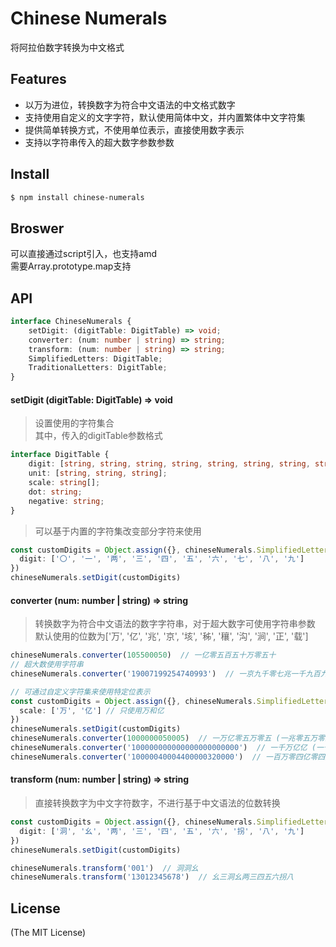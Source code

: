 Chinese Numerals  
==========================

将阿拉伯数字转换为中文格式  

## Features  
- 以万为进位，转换数字为符合中文语法的中文格式数字  
- 支持使用自定义的文字字符，默认使用简体中文，并内置繁体中文字符集  
- 提供简单转换方式，不使用单位表示，直接使用数字表示  
- 支持以字符串传入的超大数字参数参数  

## Install  
```bash
$ npm install chinese-numerals
```
## Broswer
可以直接通过script引入，也支持amd  
需要Array.prototype.map支持  

## API
```typescript
interface ChineseNumerals {
    setDigit: (digitTable: DigitTable) => void;
    converter: (num: number | string) => string;
    transform: (num: number | string) => string;
    SimplifiedLetters: DigitTable;
    TraditionalLetters: DigitTable;
}
```
  
#### setDigit (digitTable: DigitTable) => void  
> 设置使用的字符集合  
> 其中，传入的digitTable参数格式  

```typescript
interface DigitTable {
    digit: [string, string, string, string, string, string, string, string, string, string];
    unit: [string, string, string];
    scale: string[];
    dot: string;
    negative: string;
}
```

> 可以基于内置的字符集改变部分字符来使用  

```typescript
const customDigits = Object.assign({}, chineseNumerals.SimplifiedLetters, {
  digit: ['〇', '一', '两', '三', '四', '五', '六', '七', '八', '九']
})
chineseNumerals.setDigit(customDigits)
```
  
#### converter (num: number | string) => string  
> 转换数字为符合中文语法的数字字符串，对于超大数字可使用字符串参数  
> 默认使用的位数为['万', '亿', '兆', '京', '垓', '秭', '穰', '沟', '涧', '正', '载']  

```typescript
chineseNumerals.converter(105500050)  // 一亿零五百五十万零五十
// 超大数使用字符串
chineseNumerals.converter('19007199254740993')  // 一京九千零七兆一千九百九十二亿五千四百七十四万零九百九十三

// 可通过自定义字符集来使用特定位表示
const customDigits = Object.assign({}, chineseNumerals.SimplifiedLetters, {
  scale: ['万', '亿'] // 只使用万和亿
})
chineseNumerals.setDigit(customDigits)
chineseNumerals.converter(1000000050005)  // 一万亿零五万零五 (一兆零五万零五)
chineseNumerals.converter('100000000000000000000000')  // 一千万亿亿 (一千垓)
chineseNumerals.converter('10000040004400000320000')  // 一百万零四亿零四万四千亿零三十二万 (一百垓零四京零四兆四千亿零三十二万)
```
  
#### transform (num: number | string) => string  
> 直接转换数字为中文字符数字，不进行基于中文语法的位数转换  

```typescript
const customDigits = Object.assign({}, chineseNumerals.SimplifiedLetters, {
  digit: ['洞', '幺', '两', '三', '四', '五', '六', '拐', '八', '九']
})
chineseNumerals.setDigit(customDigits)

chineseNumerals.transform('001')  // 洞洞幺
chineseNumerals.transform('13012345678')  // 幺三洞幺两三四五六拐八
```

## License
(The MIT License)  
